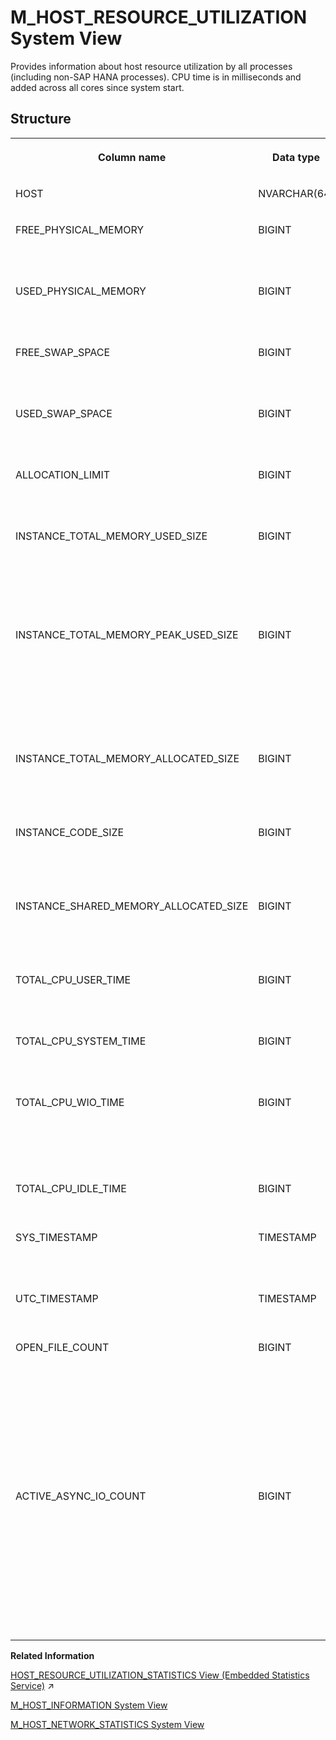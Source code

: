 <!-- loio20b12419751910148afa9303eec370a0 -->

# M\_HOST\_RESOURCE\_UTILIZATION System View

Provides information about host resource utilization by all processes \(including non-SAP HANA processes\). CPU time is in milliseconds and added across all cores since system start.



<a name="loio20b12419751910148afa9303eec370a0___m__h_o_s_t__r_e_s_o_u_r_c_e__u_t_i_l_i_z_a_t_i_o_n_1struct_M_HOST_RESOURCE_UTILIZATION"/>

## Structure


<table>
<tr>
<th valign="top">

Column name



</th>
<th valign="top">

Data type



</th>
<th valign="top">

Description



</th>
</tr>
<tr>
<td valign="top">

HOST



</td>
<td valign="top">

NVARCHAR\(64\)



</td>
<td valign="top">

Displays the host name.



</td>
</tr>
<tr>
<td valign="top">

FREE\_PHYSICAL\_MEMORY



</td>
<td valign="top">

BIGINT



</td>
<td valign="top">

Displays the free physical memory on the host in bytes.



</td>
</tr>
<tr>
<td valign="top">

USED\_PHYSICAL\_MEMORY



</td>
<td valign="top">

BIGINT



</td>
<td valign="top">

Displays the used physical memory on the host in bytes.



</td>
</tr>
<tr>
<td valign="top">

FREE\_SWAP\_SPACE



</td>
<td valign="top">

BIGINT



</td>
<td valign="top">

Displays the free swap memory on the host in bytes.



</td>
</tr>
<tr>
<td valign="top">

USED\_SWAP\_SPACE



</td>
<td valign="top">

BIGINT



</td>
<td valign="top">

Displays the used swap memory on the host in bytes.



</td>
</tr>
<tr>
<td valign="top">

ALLOCATION\_LIMIT



</td>
<td valign="top">

BIGINT



</td>
<td valign="top">

Displays the allocation limit for all processes in bytes.



</td>
</tr>
<tr>
<td valign="top">

INSTANCE\_TOTAL\_MEMORY\_USED\_SIZE



</td>
<td valign="top">

BIGINT



</td>
<td valign="top">

Displays the amount of memory from the memory pool that is currently being used by SAP HANA processes in bytes.



</td>
</tr>
<tr>
<td valign="top">

INSTANCE\_TOTAL\_MEMORY\_PEAK\_USED\_SIZE



</td>
<td valign="top">

BIGINT



</td>
<td valign="top">

Displays the peak memory from the memory pool used by SAP HANA processes since the instance started \(this is a sample-based value\) in bytes.



</td>
</tr>
<tr>
<td valign="top">

INSTANCE\_TOTAL\_MEMORY\_ALLOCATED\_SIZE



</td>
<td valign="top">

BIGINT



</td>
<td valign="top">

Displays the size of the memory pool for all SAP HANA processes in bytes.



</td>
</tr>
<tr>
<td valign="top">

INSTANCE\_CODE\_SIZE



</td>
<td valign="top">

BIGINT



</td>
<td valign="top">

Displays the code size, including shared libraries of SAP HANA processes in bytes.



</td>
</tr>
<tr>
<td valign="top">

INSTANCE\_SHARED\_MEMORY\_ALLOCATED\_SIZE



</td>
<td valign="top">

BIGINT



</td>
<td valign="top">

Displays the shared memory size of SAP HANA processes in bytes.



</td>
</tr>
<tr>
<td valign="top">

TOTAL\_CPU\_USER\_TIME



</td>
<td valign="top">

BIGINT



</td>
<td valign="top">

Displays the CPU time spent in the user mode in milliseconds.



</td>
</tr>
<tr>
<td valign="top">

TOTAL\_CPU\_SYSTEM\_TIME



</td>
<td valign="top">

BIGINT



</td>
<td valign="top">

Displays the CPU time spent in the kernel mode in milliseconds.



</td>
</tr>
<tr>
<td valign="top">

TOTAL\_CPU\_WIO\_TIME



</td>
<td valign="top">

BIGINT



</td>
<td valign="top">

Displays the CPU time spent in wait I/O in milliseconds. Linux only, Microsoft Windows is always 0.



</td>
</tr>
<tr>
<td valign="top">

TOTAL\_CPU\_IDLE\_TIME



</td>
<td valign="top">

BIGINT



</td>
<td valign="top">

Displays the CPU idle time in milliseconds.



</td>
</tr>
<tr>
<td valign="top">

SYS\_TIMESTAMP



</td>
<td valign="top">

TIMESTAMP



</td>
<td valign="top">

Displays the host timestamp in the local time zone.



</td>
</tr>
<tr>
<td valign="top">

UTC\_TIMESTAMP



</td>
<td valign="top">

TIMESTAMP



</td>
<td valign="top">

Displays the host timestamp in UTC.



</td>
</tr>
<tr>
<td valign="top">

OPEN\_FILE\_COUNT



</td>
<td valign="top">

BIGINT



</td>
<td valign="top">

Displays the number of allocated file handles on the host. The Kernel parameter is `fs.file-nr`. For more information, see the OPEN\_FILE\_LIMIT key in the M\_HOST\_INFORMATION system view topic.



</td>
</tr>
<tr>
<td valign="top">

ACTIVE\_ASYNC\_IO\_COUNT



</td>
<td valign="top">

BIGINT



</td>
<td valign="top">

Displays the number of asynchronous input and/or output requests on the host. The Kernel parameter is `fs.ai-nr`. For more information, see the ASYNC\_IO\_LIMIT key in the M\_HOST\_INFORMATION system view topic.



</td>
</tr>
</table>

**Related Information**  


[HOST_RESOURCE_UTILIZATION_STATISTICS View (Embedded Statistics Service)](https://help.sap.com/viewer/323c57a017234d47a0e7da3e22345822/2023_2_QRC/en-US/fbd82f0303c44e35a6bbb12cb803f94c.html "Returns the host resource utilization for all processes (including non-SAP HANA processes).") :arrow_upper_right:

[M\_HOST\_INFORMATION System View](m-host-information-system-view-20b1002.md "Provides host information such as machine and OS configuration.")

[M\_HOST\_NETWORK\_STATISTICS System View](m-host-network-statistics-system-view-b589470.md "Provides information about the network statistics of a host.")

